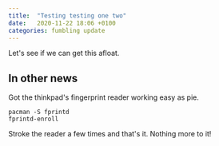 ```yaml
---
title:  "Testing testing one two"
date:   2020-11-22 18:06 +0100
categories: fumbling update 
---
```

Let's see if we can get this afloat.

<!--more-->

## In other news
Got the thinkpad's fingerprint reader working easy as pie.

	pacman -S fprintd
	fprintd-enroll

Stroke the reader a few times and that's it. Nothing more to it!
